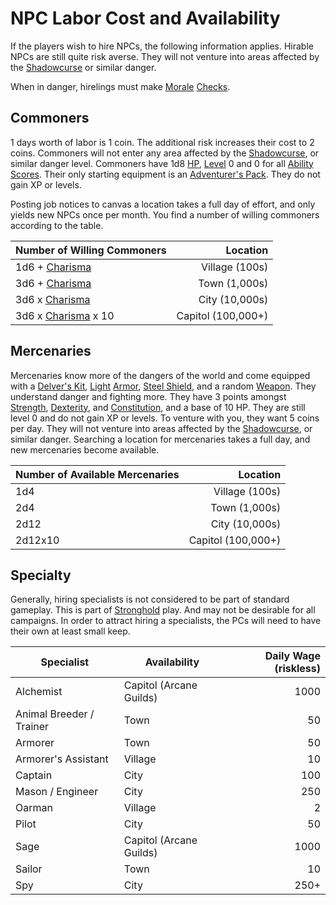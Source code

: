 # NPC Labor Cost and Availability
If the players wish to hire NPCs, the following information applies. Hirable NPCs are still quite risk averse. They will not venture into areas affected by the [Shadowcurse](../Hazards/Shadowcurse.md) or similar danger.

When in danger, hirelings must make [Morale](Morale%20System.md) [Checks](../Game%20Procedures/Check.md).
## Commoners
1 days worth of labor is 1 coin. The additional risk increases their cost to 2 coins. Commoners will not enter any area affected by the [Shadowcurse](../Hazards/Shadowcurse.md), or similar danger level. Commoners have 1d8 [HP](../Player%20Characters/Derived%20Statistics/Health%20Points.md), [Level](../Player%20Characters/Derived%20Statistics/Level.md) 0 and 0 for all [Ability Scores](../Player%20Characters/Chosen%20Statistics/Ability%20Scores.md). Their only starting equipment is an [Adventurer's Pack](../Items/Equipment/Adventurer's%20Pack.md). They do not gain XP or levels.

Posting job notices to canvas a location takes a full day of effort, and only yields new NPCs once per month. You find a number of willing commoners according to the table. 

| Number of Willing Commoners                                              |           Location |
| ------------------------------------------------------------------------ | -----------------: |
| 1d6 + [Charisma](../Player%20Characters/Chosen%20Statistics/Charisma.md)      |     Village (100s) |
| 3d6 + [Charisma](../Player%20Characters/Chosen%20Statistics/Charisma.md)      |      Town (1,000s) |
| 3d6 x [Charisma](../Player%20Characters/Chosen%20Statistics/Charisma.md)      |     City (10,000s) |
| 3d6 x [Charisma](../Player%20Characters/Chosen%20Statistics/Charisma.md) x 10 | Capitol (100,000+) |
## Mercenaries
Mercenaries know more of the dangers of the world and come equipped with a [Delver's Kit](../Items/Equipment/Delver's%20Kit.md), [Light](../Magic/Spells/Mythril%20Spells/Level%201/Light.md) [Armor](../Items/Equipment/Armor.md), [Steel Shield](../Items/Equipment/Individual%20Item%20Cards/Armors/Mundane%20Armors/Steel%20Shield.md), and a random [Weapon](../Items/Equipment/Weapons.md). They understand danger and fighting more. They have 3 points amongst [Strength](../Player%20Characters/Chosen%20Statistics/Strength.md), [Dexterity](../Player%20Characters/Chosen%20Statistics/Dexterity.md), and [Constitution](../Player%20Characters/Chosen%20Statistics/Constitution.md), and a base of 10 HP. They are still level 0 and do not gain XP or levels. To venture with you, they want 5 coins per day. They will not venture into areas affected by the [Shadowcurse](../Hazards/Shadowcurse.md), or similar danger. Searching a location for mercenaries takes a full day, and new mercenaries become available.

| Number of Available Mercenaries |           Location |
| ------------------------------- | -----------------: |
| 1d4                             |     Village (100s) |
| 2d4                             |      Town (1,000s) |
| 2d12                            |     City (10,000s) |
| 2d12x10                         | Capitol (100,000+) |
## Specialty
Generally, hiring specialists is not considered to be part of standard gameplay. This is part of [Stronghold](../Economy/Detailed%20Prices/Relevant%20Prices/Strongholds.md) play. And may not be desirable for all campaigns. In order to attract hiring a specialists, the PCs will need to have their own at least small keep.

| Specialist               | Availability            | Daily Wage (riskless) |
| ------------------------ | ----------------------- | --------------------: |
| Alchemist                | Capitol (Arcane Guilds) |                  1000 |
| Animal Breeder / Trainer | Town                    |                    50 |
| Armorer                  | Town                    |                    50 |
| Armorer's Assistant      | Village                 |                    10 |
| Captain                  | City                    |                   100 |
| Mason / Engineer         | City                    |                   250 |
| Oarman                   | Village                 |                     2 |
| Pilot                    | City                    |                    50 |
| Sage                     | Capitol (Arcane Guilds) |                  1000 |
| Sailor                   | Town                    |                    10 |
| Spy                      | City                    |                  250+ |

